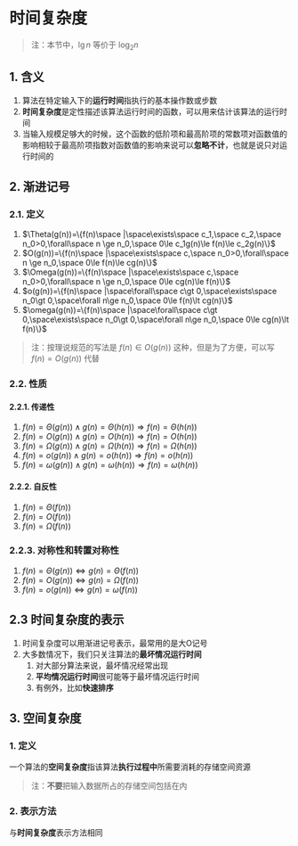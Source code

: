 # 时间复杂度

> 注：本节中，$`\lg n`$ 等价于  $`\log_2 n`$

## 1. 含义

1. 算法在特定输入下的**运行时间**指执行的基本操作数或步数
2. **时间复杂度**是定性描述该算法运行时间的函数，可以用来估计该算法的运行时间
3. 当输入规模足够大的时候，这个函数的低阶项和最高阶项的常数项对函数值的影响相较于最高阶项指数对函数值的影响来说可以**忽略不计**，也就是说只对运行时间的

## 2. 渐进记号

### 2.1. 定义

1. $`\Theta(g(n))=\{f(n)\space |\space\exists\space c_1,\space c_2,\space n_0>0,\forall\space n \ge n_0,\space 0\le c_1g(n)\le f(n)\le c_2g(n)\}`$
2. $`O(g(n))=\{f(n)\space |\space\exists\space c,\space n_0>0,\forall\space n \ge n_0,\space 0\le f(n)\le cg(n)\}`$
3. $`\Omega(g(n))=\{f(n)\space |\space\exists\space c,\space n_0>0,\forall\space n \ge n_0,\space 0\le cg(n)\le f(n)\}`$
4. $`o(g(n))=\{f(n)\space |\space\forall\space c\gt 0,\space\exists\space n_0\gt 0,\space\forall n\ge n_0,\space 0\le f(n)\lt cg(n)\}`$
5. $`\omega(g(n))=\{f(n)\space |\space\forall\space c\gt 0,\space\exists\space n_0\gt 0,\space\forall n\ge n_0,\space 0\le cg(n)\lt f(n)\}`$

> 注：按理说规范的写法是 $`f(n)\in O(g(n))`$ 这种，但是为了方便，可以写 $`f(n)=O(g(n))`$ 代替

### 2.2. 性质

#### 2.2.1. 传递性

1. $`f(n)=\Theta(g(n))\wedge g(n)=\Theta(h(n))\Rightarrow f(n)=\Theta(h(n))`$
2. $`f(n)=O(g(n))\wedge g(n)=O(h(n))\Rightarrow f(n)=O(h(n))`$
3. $`f(n)=\Omega(g(n))\wedge g(n)=\Omega(h(n))\Rightarrow f(n)=\Omega(h(n))`$
4. $`f(n)=o(g(n))\wedge g(n)=o(h(n))\Rightarrow f(n)=o(h(n))`$
5. $`f(n)=\omega(g(n))\wedge g(n)=\omega(h(n))\Rightarrow f(n)=\omega(h(n))`$

#### 2.2.2. 自反性

1. $`f(n)=\Theta(f(n))`$
2. $`f(n)=O(f(n))`$
3. $`f(n)=\Omega(f(n))`$

### 2.2.3. 对称性和转置对称性

1. $`f(n)=\Theta(g(n))\Leftrightarrow g(n)=\Theta(f(n))`$
2. $`f(n)=O(g(n))\Leftrightarrow g(n)=\Omega(f(n))`$
3. $`f(n)=o(g(n))\Leftrightarrow g(n)=\omega(f(n))`$

## 2.3 时间复杂度的表示

1. 时间复杂度可以用渐进记号表示，最常用的是大O记号
2. 大多数情况下，我们只关注算法的**最坏情况运行时间**
   1. 对大部分算法来说，最坏情况经常出现
   2. **平均情况运行时间**很可能等于最坏情况运行时间
   3. 有例外，比如**快速排序**

## 3. 空间复杂度

### 1. 定义

一个算法的**空间复杂度**指该算法**执行过程中**所需要消耗的存储空间资源
> 注：**不要**把输入数据所占的存储空间包括在内

### 2. 表示方法

与**时间复杂度**表示方法相同
